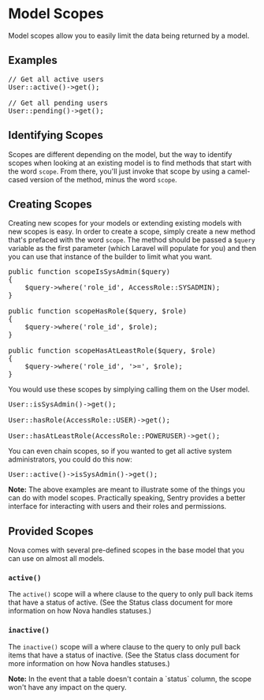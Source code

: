# Model Scopes

Model scopes allow you to easily limit the data being returned by a model.

## Examples

<pre>// Get all active users
User::active()->get();

// Get all pending users
User::pending()->get();</pre>

## Identifying Scopes

Scopes are different depending on the model, but the way to identify scopes when looking at an existing model is to find methods that start with the word `scope`. From there, you'll just invoke that scope by using a camel-cased version of the method, minus the word `scope`.

## Creating Scopes

Creating new scopes for your models or extending existing models with new scopes is easy. In order to create a scope, simply create a new method that's prefaced with the word `scope`. The method should be passed a `$query` variable as the first parameter (which Laravel will populate for you) and then you can use that instance of the builder to limit what you want.

<pre>public function scopeIsSysAdmin($query)
{
	$query->where('role_id', AccessRole::SYSADMIN);
}

public function scopeHasRole($query, $role)
{
	$query->where('role_id', $role);
}

public function scopeHasAtLeastRole($query, $role)
{
	$query->where('role_id', '>=', $role);
}</pre>

You would use these scopes by simplying calling them on the User model.

<pre>User::isSysAdmin()->get();

User::hasRole(AccessRole::USER)->get();

User::hasAtLeastRole(AccessRole::POWERUSER)->get();</pre>

You can even chain scopes, so if you wanted to get all active system administrators, you could do this now:

<pre>User::active()->isSysAdmin()->get();</pre>

<p class="alert alert-info"><strong>Note:</strong> The above examples are meant to illustrate some of the things you can do with model scopes. Practically speaking, Sentry provides a better interface for interacting with users and their roles and permissions.</p>

## Provided Scopes

Nova comes with several pre-defined scopes in the base model that you can use on almost all models.

### `active()`

The `active()` scope will a where clause to the query to only pull back items that have a status of active. (See the Status class document for more information on how Nova handles statuses.)

### `inactive()`

The `inactive()` scope will a where clause to the query to only pull back items that have a status of inactive. (See the Status class document for more information on how Nova handles statuses.)

<p class="alert alert-info"><strong>Note:</strong> In the event that a table doesn't contain a `status` column, the scope won't have any impact on the query.</p>